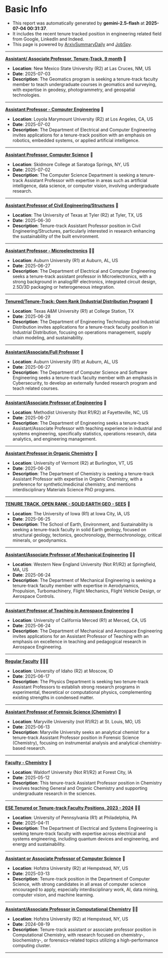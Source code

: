 
# Basic Info
- This report was automatically generated by **gemini-2.5-flash** at **2025-07-04 00:31:37**.  
- It includes the recent tenure tracked position in engineering related field from Google, LinkedIn and Indeed.  
- This page is powered by [ArxivSummaryDaily](https://github.com/dong-zehao/ArxivSummaryDaily) and [JobSpy](https://github.com/speedyapply/JobSpy).
---
**[Assistant/ Associate Professor, Tenure-Track, 9 month](https://www.indeed.com/viewjob?jk=1381bf61c9e575cd)** 🌟
- **Location**: New Mexico State University (R2) at Las Cruces, NM, US
- **Date**: 2025-07-03
- **Description**: The Geomatics program is seeking a tenure-track faculty member to teach undergraduate courses in geomatics and surveying, with expertise in geodesy, photogrammetry, and geospatial technologies.
---
**[Assistant Professor - Computer Engineering](https://www.indeed.com/viewjob?jk=df00fc4e0c42eb7c)** 🌟
- **Location**: Loyola Marymount University (R2) at Los Angeles, CA, US
- **Date**: 2025-07-02
- **Description**: The Department of Electrical and Computer Engineering invites applications for a tenure-track position with an emphasis on robotics, embedded systems, or applied artificial intelligence.
---
**[Assistant Professor, Computer Science](https://www.indeed.com/viewjob?jk=7f5bd9be748fd021)** 🌟
- **Location**: Skidmore College at Saratoga Springs, NY, US
- **Date**: 2025-07-02
- **Description**: The Computer Science Department is seeking a tenure-track Assistant Professor with expertise in areas such as artificial intelligence, data science, or computer vision, involving undergraduate research.
---
**[Assistant Professor of Civil Engineering/Structures](https://www.indeed.com/viewjob?jk=0e4bd0792ef6bd45)** 🌟
- **Location**: The University of Texas at Tyler (R2) at Tyler, TX, US
- **Date**: 2025-06-30
- **Description**: Tenure-track Assistant Professor position in Civil Engineering/Structures, particularly interested in research enhancing the sustainability of the built environment.
---
**[Assistant Professor - Microelectronics](https://www.indeed.com/viewjob?jk=10bc6fa0228a7abc)** 🌟🌟
- **Location**: Auburn University (R1) at Auburn, AL, US
- **Date**: 2025-06-27
- **Description**: The Department of Electrical and Computer Engineering seeks a tenure-track assistant professor in Microelectronics, with a strong background in analog/RF electronics, integrated circuit design, 2.5D/3D packaging or heterogeneous integration.
---
**[Tenured/Tenure-Track: Open Rank (Industrial Distribution Program)](https://www.linkedin.com/jobs/view/4047520119)** 🌟
- **Location**: Texas A&M University (R1) at College Station, TX
- **Date**: 2025-06-28
- **Description**: The Department of Engineering Technology and Industrial Distribution invites applications for a tenure-track faculty position in Industrial Distribution, focusing on operations management, supply chain modeling, and sustainability.
---
**[Assistant/Associate/Full Professor](https://www.indeed.com/viewjob?jk=56bb719af685a6b1)** 🌟
- **Location**: Auburn University (R1) at Auburn, AL, US
- **Date**: 2025-06-27
- **Description**: The Department of Computer Science and Software Engineering seeks a tenure-track faculty member with an emphasis in Cybersecurity, to develop an externally funded research program and teach related courses.
---
**[Assistant/Associate Professor of Engineering](https://www.indeed.com/viewjob?jk=5c41296c28c52965)** 🌟
- **Location**: Methodist University (Not R1/R2) at Fayetteville, NC, US
- **Date**: 2025-06-27
- **Description**: The Department of Engineering seeks a tenure-track Assistant/Associate Professor with teaching experience in industrial and systems engineering, specifically statistics, operations research, data analytics, and engineering management.
---
**[Assistant Professor in Organic Chemistry](https://www.indeed.com/viewjob?jk=7433bf2980540a8a)** 🌟
- **Location**: University of Vermont (R2) at Burlington, VT, US
- **Date**: 2025-06-26
- **Description**: The Department of Chemistry is seeking a tenure-track Assistant Professor with expertise in Organic Chemistry, with a preference for synthetic/medicinal chemistry, and mentions interdisciplinary Materials Science PhD programs.
---
**[TENURE TRACK, OPEN RANK - SOLID EARTH GEO - SEES](https://www.indeed.com/viewjob?jk=bc6b73e7b78feb2c)** 🌟
- **Location**: The University of Iowa (R1) at Iowa City, IA, US
- **Date**: 2025-06-25
- **Description**: The School of Earth, Environment, and Sustainability is seeking a tenure-track faculty in solid Earth geology, focused on structural geology, tectonics, geochronology, thermochronology, critical minerals, or geodynamics.
---
**[Assistant/Associate Professor of Mechanical Engineering](https://www.indeed.com/viewjob?jk=4f2a54f7bdd850db)** 🌟🌟
- **Location**: Western New England University (Not R1/R2) at Springfield, MA, US
- **Date**: 2025-06-24
- **Description**: The Department of Mechanical Engineering is seeking a tenure-track faculty member with expertise in Aerodynamics, Propulsion, Turbomachinery, Flight Mechanics, Flight Vehicle Design, or Aerospace Controls.
---
**[Assistant Professor of Teaching in Aerospace Engineering](https://www.indeed.com/viewjob?jk=6dd1cc9701b25fe2)** 🌟
- **Location**: University of California Merced (R1) at Merced, CA, US
- **Date**: 2025-06-24
- **Description**: The Department of Mechanical and Aerospace Engineering invites applications for an Assistant Professor of Teaching with an emphasis on excellence in teaching and pedagogical research in Aerospace Engineering.
---
**[Regular Faculty](https://www.linkedin.com/jobs/view/4252836150)** 🌟🌟🌟
- **Location**: University of Idaho (R2) at Moscow, ID
- **Date**: 2025-06-17
- **Description**: The Physics Department is seeking two tenure-track Assistant Professors to establish strong research programs in experimental, theoretical or computational physics, complementing existing strengths in condensed matter.
---
**[Assistant Professor of Forensic Science (Chemistry)](https://www.indeed.com/viewjob?jk=544c75558ef6294e)** 🌟
- **Location**: Maryville University (not R1/R2) at St. Louis, MO, US
- **Date**: 2025-06-13
- **Description**: Maryville University seeks an analytical chemist for a tenure-track Assistant Professor position in Forensic Science (Chemistry), focusing on instrumental analysis and analytical chemistry-based research.
---
**[Faculty - Chemistry](https://www.linkedin.com/jobs/view/4228577816)** 🌟
- **Location**: Waldorf University (Not R1/R2) at Forest City, IA
- **Date**: 2025-05-12
- **Description**: This tenure-track Assistant Professor position in Chemistry involves teaching General and Organic Chemistry and supporting undergraduate research in the sciences.
---
**[ESE Tenured or Tenure-track Faculty Positions, 2023 - 2024](https://www.linkedin.com/jobs/view/4224382752)** 🌟🌟
- **Location**: University of Pennsylvania (R1) at Philadelphia, PA
- **Date**: 2025-04-11
- **Description**: The Department of Electrical and Systems Engineering is seeking tenure-track faculty with expertise across electrical and systems engineering, including quantum devices and engineering, and energy and sustainability.
---
**[Assistant or Associate Professor of Computer Science](https://www.indeed.com/viewjob?jk=120f252541874311)** 🌟
- **Location**: Hofstra University (R2) at Hempstead, NY, US
- **Date**: 2025-03-13
- **Description**: Tenure-track position in the Department of Computer Science, with strong candidates in all areas of computer science encouraged to apply, especially interdisciplinary work, AI, data mining, computer vision, and machine learning.
---
**[Assistant/Associate Professor in Computational Chemistry](https://www.indeed.com/viewjob?jk=f716f5111c0f1059)** 🌟🌟
- **Location**: Hofstra University (R2) at Hempstead, NY, US
- **Date**: 2024-08-19
- **Description**: Tenure-track assistant or associate professor position in Computational Chemistry, with research focused on chemistry-, biochemistry-, or forensics-related topics utilizing a high-performance computing cluster.
---

